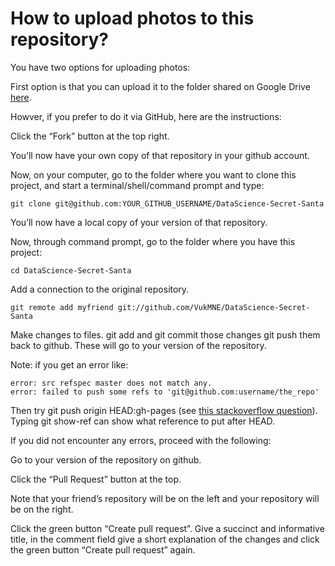 # How to upload photos to this repository?

You have two options for uploading photos:

First option is that you can upload it to the folder shared on Google Drive [here](https://drive.google.com/drive/folders/1im8frKGNGXJ_ngh-kfc6Lw01XRxRe6wV?usp=sharing).

Howver, if you prefer to do it via GitHub, here are the instructions:

Click the “Fork” button at the top right.

You’ll now have your own copy of that repository in your github account.

Now, on your computer, go to the folder where you want to clone this project, and start a terminal/shell/command prompt and type:
```
git clone git@github.com:YOUR_GITHUB_USERNAME/DataScience-Secret-Santa
```

You’ll now have a local copy of your version of that repository.

Now, through command prompt, go to the folder where you have this project:
```
cd DataScience-Secret-Santa
```
Add a connection to the original repository.

```
git remote add myfriend git://github.com/VukMNE/DataScience-Secret-Santa
```

Make changes to files.
git add and git commit those changes
git push them back to github. These will go to your version of the repository.

Note: if you get an error like:
```
error: src refspec master does not match any.
error: failed to push some refs to 'git@github.com:username/the_repo'
```

Then try git push origin HEAD:gh-pages (see [this stackoverflow question](https://stackoverflow.com/questions/4181861/message-src-refspec-master-does-not-match-any-when-pushing-commits-in-git)). Typing git show-ref can show what reference to put after HEAD.

If you did not encounter any errors, proceed with the following:

Go to your version of the repository on github.

Click the “Pull Request” button at the top.

Note that your friend’s repository will be on the left and your repository will be on the right.

Click the green button “Create pull request”. Give a succinct and informative title, in the comment field give a short explanation of the changes and click the green button “Create pull request” again.
